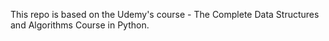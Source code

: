 This repo is based on the Udemy's course - The Complete Data Structures and Algorithms Course in Python.

